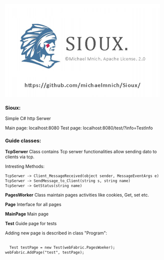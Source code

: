 ![](https://raw.githubusercontent.com/michaelmnich/Sioux/Main/Sioux/img/repo.jpg)


### **Sioux:**
Simple C# http Serwer

Main page: localhost:8080
Test page: localhost:8080/test/?info=TestInfo


### Guide classes:

**TcpSerwer**
Class contains Tcp serwer functionalities allow sending dato to clients via tcp.

Intresting Methods:
```
TcpSerwer -> Client_MessageReceived(object sender, MessageEventArgs e)
TcpSerwer -> SendMessage_to_Client(string s, string name)
TcpSerwer -> GetStatus(string name)
```

**PagesWorker**
Class maintain pages activities like cookies, Get, set etc.

**Page**
Interface for all pages

**MainPage**
Main page 

**Test**
Guide page for tests

Adding new page is described in class "Program":
```

  Test testPage = new Test(webFabric.PagesWoeker);
webFabric.AddPage("test", testPage);


```



